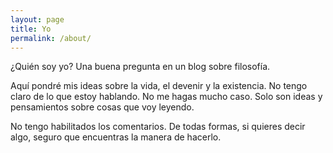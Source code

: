 ```yaml
---
layout: page
title: Yo
permalink: /about/
---
```


¿Quién soy yo? Una buena pregunta en un blog sobre filosofía.

Aquí pondré mis ideas sobre la vida, el devenir y la existencia. No tengo claro de lo que estoy hablando. No me hagas mucho caso. Solo son ideas y pensamientos sobre cosas que voy leyendo.

No tengo habilitados los comentarios. De todas formas, si quieres decir algo, seguro que encuentras la manera de hacerlo.
